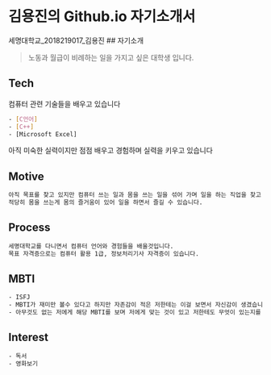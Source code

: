 
<h1>김용진의 Github.io 자기소개서</h1>
세명대학교_2018219017_김용진
## 자기소개
  
> 노동과 월급이 비례하는 일을 가지고 싶은 대학생 입니다.

## Tech

컴퓨터 관련 기술들을 배우고 있습니다

```sh
- [C언어]
- [C++]
- [Microsoft Excel]
```

아직 미숙한 실력이지만 점점 배우고 경험하며 실력을 키우고 있습니다


## Motive
```sh
아직 목표를 찾고 있지만 컴퓨터 쓰는 일과 몸을 쓰는 일을 섞어 가며 일을 하는 직업을 찾고 있습니다.
적당히 몸을 쓰는게 몸의 즐거움이 있어 일을 하면서 즐길 수 있습니다.
```

## Process
```sh
세명대학교를 다니면서 컴퓨터 언어와 경험들을 배울것입니다.
목표 자격증으로는 컴퓨터 활용 1급, 정보처리기사 자격증이 있습니다.
```


## MBTI
```sh
- ISFJ
- MBTI가 재미만 볼수 있다고 하지만 자존감이 적은 저한테는 이걸 보면서 자신감이 생겼습니다.
- 아무것도 없는 저에게 해당 MBTI를 보며 저에게 맞는 것이 있고 저한테도 무엇이 있는지를 알게 된점에서 자신감이 생겼습니다.
```

## Interest
```sh
- 독서
- 영화보기
```


